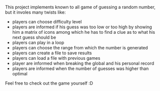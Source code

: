 This project implements known to all game of guessing a random number, but it involes many twists like:

-   players can choose difficulty level
-   players are informed if his guess was too low or too high by showing him a matrix of icons among which he has to find a clue as to what his next guess should be
-   players can play in a loop
-   players can choose the range from which the number is generated
-   players can create a file to save results
-   players can load a file with previous games
-   player are informed when breaking the global and his personal record
-   players are informed when the number of guesses was higher than optimal
    
Feel free to check out the game yourself :D
